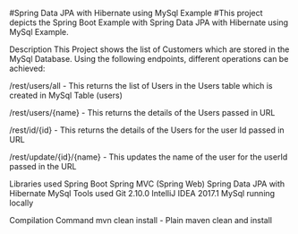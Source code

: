 #Spring Data JPA with Hibernate using MySql Example
#This project depicts the Spring Boot Example with Spring Data JPA with Hibernate using MySql Example.

Description
This Project shows the list of Customers which are stored in the MySql Database. Using the following endpoints, different operations can be achieved:

/rest/users/all - This returns the list of Users in the Users table which is created in MySql Table (users)

/rest/users/{name} - This returns the details of the Users passed in URL

/rest/id/{id} - This returns the details of the Users for the user Id passed in URL

/rest/update/{id}/{name} - This updates the name of the user for the userId passed in the URL


Libraries used
Spring Boot
Spring MVC (Spring Web)
Spring Data JPA with Hibernate
MySql
Tools used
Git 2.10.0
IntelliJ IDEA 2017.1
MySql running locally


Compilation Command
mvn clean install - Plain maven clean and install
